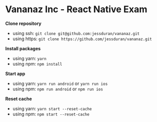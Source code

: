 # Vananaz Inc - React Native Exam

**Clone repository**
- using ssh: ```git clone git@github.com:jessduran/vananaz.git```
- using https: ```git clone https://github.com/jessduran/vananaz.git```

**Install packages**
- using yarn: ```yarn```
- using npm: ```npm install```

**Start app**
- using yarn: ```yarn run android``` or ```yarn run ios```
- using npm: ```npm run android``` or ```npm run ios```

**Reset cache**
- using yarn: ```yarn start --reset-cache```
- using npm: ```npm start --reset-cache```
